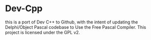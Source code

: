 # Dev-Cpp
this is a port of Dev C++ to Github, with the intent of updating the Delphi/Object Pascal codebase to Use the Free Pascal Compiler. This project is licensed under the GPL v2.  

